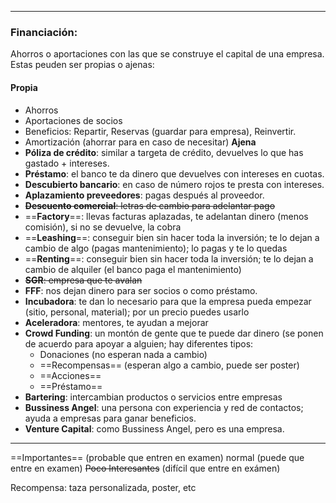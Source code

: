 
---
### Financiación:
Ahorros o aportaciones con las que se construye el capital de una empresa. Estas peuden ser propias o ajenas:
 #### Propia
 - Ahorros
 - Aportaciones de socios
 - Beneficios: Repartir, Reservas (guardar para empresa), Reinvertir.
 - Amortización (ahorrar para en caso de necesitar)
 **Ajena**
- **Póliza de crédito**: similar a targeta de crédito, devuelves lo que has gastado + intereses.
- **Préstamo**: el banco te da dinero que devuelves con intereses en cuotas.
- **Descubierto bancario**: en caso de número rojos te presta con intereses.
- **Aplazamiento preveedores**: pagas después al proveedor.
- ~~**Descuento comercial**: letras de cambio para adelantar pago~~
- ==**Factory**==: llevas facturas aplazadas, te adelantan dinero (menos comisión), si no se devuelve, la cobra
- ==**Leashing**==: conseguir bien sin hacer toda la inversión; te lo dejan a cambio de algo (pagas mantenimiento); lo pagas y te lo quedas
- ==**Renting**==: conseguir bien sin hacer toda la inversión; te lo dejan a cambio de alquiler (el banco paga el mantenimiento)
- ~~**SGR**: empresa que te avalan~~ 
- **FFF**: nos dejan dinero para ser socios o como préstamo.
- **Incubadora**: te dan lo necesario para que la empresa pueda empezar (sitio, personal, material); por un precio puedes usarlo
- **Aceleradora**: mentores, te ayudan a mejorar
- **Crowd Funding**: un montón de gente que te puede dar dinero (se ponen de acuerdo para apoyar a alguien; hay diferentes tipos:
     -  Donaciones (no esperan nada a cambio)
     - ==Recompensas== (esperan algo a cambio, puede ser poster)
     - ==Acciones==
     - ==Préstamo==
- **Bartering**: intercambian productos o servicios entre empresas 
- **Bussiness Angel**: una persona con experiencia y red de contactos; ayuda a empresas para ganar beneficios.
- **Venture Capital**: como Bussiness Angel, pero es una empresa.




---
==Importantes==           (probable que entren en examen)
normal                    (puede que entre en examen)
~~Poco Interesantes~~ (difícil que entre en exámen)



Recompensa: taza personalizada, poster, etc
